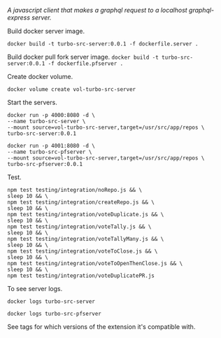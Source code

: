 
*A javascript client that makes a graphql request to a localhost graphql-express server.*

Build docker server image.

`docker build -t turbo-src-server:0.0.1 -f dockerfile.server .`

Build docker pull fork server image.
`docker build -t turbo-src-server:0.0.1 -f dockerfile.pfserver .`

Create docker volume.

`docker volume create vol-turbo-src-server`

Start the servers.

```
docker run -p 4000:8080 -d \
--name turbo-src-server \
--mount source=vol-turbo-src-server,target=/usr/src/app/repos \
turbo-src-server:0.0.1
```

```
docker run -p 4001:8080 -d \
--name turbo-src-pfserver \
--mount source=vol-turbo-src-server,target=/usr/src/app/repos \
turbo-src-pfserver:0.0.1
```

Test.
```
npm test testing/integration/noRepo.js && \
sleep 10 && \
npm test testing/integration/createRepo.js && \
sleep 10 && \
npm test testing/integration/voteDuplicate.js && \
sleep 10 && \
npm test testing/integration/voteTally.js && \
sleep 10 && \
npm test testing/integration/voteTallyMany.js && \
sleep 10 && \
npm test testing/integration/voteToClose.js && \
sleep 10 && \
npm test testing/integration/voteToOpenThenClose.js && \
sleep 10 && \
npm test testing/integration/voteDuplicatePR.js
```

To see server logs.

`docker logs turbo-src-server`

`docker logs turbo-src-pfserver`

See tags for which versions of the extension it's compatible with.